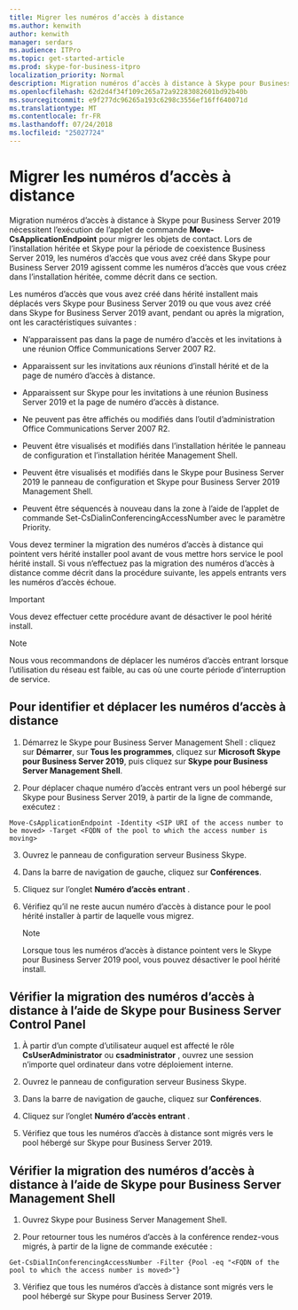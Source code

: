 ```yaml
---
title: Migrer les numéros d’accès à distance
ms.author: kenwith
author: kenwith
manager: serdars
ms.audience: ITPro
ms.topic: get-started-article
ms.prod: skype-for-business-itpro
localization_priority: Normal
description: Migration numéros d’accès à distance à Skype pour Business Server 2019 nécessitent l’exécution de l’applet de commande Move-CsApplicationEndpoint pour migrer les objets de contact. Lors de l’installation héritée et Skype pour la période de coexistence Business Server 2019, les numéros d’accès que vous avez créé dans Skype pour Business Server 2019 agissent comme les numéros d’accès que vous créez dans l’installation héritée, comme décrit dans ce section.
ms.openlocfilehash: 62d2d4f34f109c265a72a92283082601bd92b40b
ms.sourcegitcommit: e9f277dc96265a193c6298c3556ef16ff640071d
ms.translationtype: MT
ms.contentlocale: fr-FR
ms.lasthandoff: 07/24/2018
ms.locfileid: "25027724"
---
```

# <a name="migrate-dial-in-access-numbers"></a>Migrer les numéros d’accès à distance

Migration numéros d’accès à distance à Skype pour Business Server 2019 nécessitent l’exécution de l’applet de commande **Move-CsApplicationEndpoint** pour migrer les objets de contact. Lors de l’installation héritée et Skype pour la période de coexistence Business Server 2019, les numéros d’accès que vous avez créé dans Skype pour Business Server 2019 agissent comme les numéros d’accès que vous créez dans l’installation héritée, comme décrit dans ce section. 
  
Les numéros d’accès que vous avez créé dans hérité installent mais déplacés vers Skype pour Business Server 2019 ou que vous avez créé dans Skype for Business Server 2019 avant, pendant ou après la migration, ont les caractéristiques suivantes :
  
- N’apparaissent pas dans la page de numéro d’accès et les invitations à une réunion Office Communications Server 2007 R2.
    
- Apparaissent sur les invitations aux réunions d’install hérité et de la page de numéro d’accès à distance.
    
- Apparaissent sur Skype pour les invitations à une réunion Business Server 2019 et la page de numéro d’accès à distance.
    
- Ne peuvent pas être affichés ou modifiés dans l’outil d’administration Office Communications Server 2007 R2.
    
- Peuvent être visualisés et modifiés dans l’installation héritée le panneau de configuration et l’installation héritée Management Shell.
    
- Peuvent être visualisés et modifiés dans le Skype pour Business Server 2019 le panneau de configuration et Skype pour Business Server 2019 Management Shell.
    
- Peuvent être séquencés à nouveau dans la zone à l’aide de l’applet de commande Set-CsDialinConferencingAccessNumber avec le paramètre Priority.
    
Vous devez terminer la migration des numéros d’accès à distance qui pointent vers hérité installer pool avant de vous mettre hors service le pool hérité install. Si vous n’effectuez pas la migration des numéros d’accès à distance comme décrit dans la procédure suivante, les appels entrants vers les numéros d’accès échoue.
  
> [!IMPORTANT]
> Vous devez effectuer cette procédure avant de désactiver le pool hérité install. 
  
> [!NOTE]
> Nous vous recommandons de déplacer les numéros d’accès entrant lorsque l’utilisation du réseau est faible, au cas où une courte période d’interruption de service. 
  
## <a name="to-identify-and-move-dial-in-access-numbers"></a>Pour identifier et déplacer les numéros d’accès à distance

1. Démarrez le Skype pour Business Server Management Shell : cliquez sur **Démarrer**, sur **Tous les programmes**, cliquez sur **Microsoft Skype pour Business Server 2019**, puis cliquez sur **Skype pour Business Server Management Shell**.
    
2. Pour déplacer chaque numéro d’accès entrant vers un pool hébergé sur Skype pour Business Server 2019, à partir de la ligne de commande, exécutez : 
    
  ```
  Move-CsApplicationEndpoint -Identity <SIP URI of the access number to be moved> -Target <FQDN of the pool to which the access number is moving>
  
  ```

3. Ouvrez le panneau de configuration serveur Business Skype.
    
4. Dans la barre de navigation de gauche, cliquez sur **Conférences**.
    
5. Cliquez sur l’onglet **Numéro d’accès entrant** . 
    
6. Vérifiez qu’il ne reste aucun numéro d’accès à distance pour le pool hérité installer à partir de laquelle vous migrez.
    
    > [!NOTE]
    > Lorsque tous les numéros d’accès à distance pointent vers le Skype pour Business Server 2019 pool, vous pouvez désactiver le pool hérité install. 
  
## <a name="verify-the-dial-in-access-number-migration-using-skype-for-business-server-control-panel"></a>Vérifier la migration des numéros d’accès à distance à l’aide de Skype pour Business Server Control Panel

1. À partir d’un compte d’utilisateur auquel est affecté le rôle **CsUserAdministrator** ou **csadministrator** , ouvrez une session n’importe quel ordinateur dans votre déploiement interne. 
    
2. Ouvrez le panneau de configuration serveur Business Skype.
    
3. Dans la barre de navigation de gauche, cliquez sur **Conférences**.
    
4. Cliquez sur l’onglet **Numéro d’accès entrant** . 
    
5. Vérifiez que tous les numéros d’accès à distance sont migrés vers le pool hébergé sur Skype pour Business Server 2019.
    
## <a name="verify-the-dial-in-access-number-migration-using-skype-for-business-server-management-shell"></a>Vérifier la migration des numéros d’accès à distance à l’aide de Skype pour Business Server Management Shell

1. Ouvrez Skype pour Business Server Management Shell.
    
2. Pour retourner tous les numéros d’accès à la conférence rendez-vous migrés, à partir de la ligne de commande exécutée :
    
  ```
  Get-CsDialInConferencingAccessNumber -Filter {Pool -eq "<FQDN of the pool to which the access number is moved>"}
  ```

3. Vérifiez que tous les numéros d’accès à distance sont migrés vers le pool hébergé sur Skype pour Business Server 2019.
    

